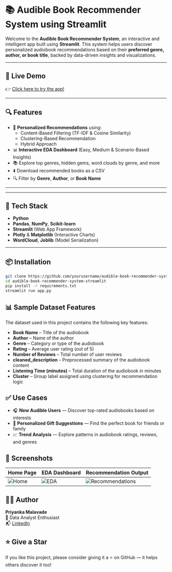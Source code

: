 # 📚 Audible Book Recommender System using Streamlit

Welcome to the **Audible Book Recommender System**, an interactive and intelligent app built using **Streamlit**. This system helps users discover personalized audiobook recommendations based on their **preferred genre, author, or book title**, backed by data-driven insights and visualizations.



---

## 🚀 Live Demo

👉 [Click here to try the app!](http://51.20.135.71:8501)

---

## 🔍 Features

- 🎯 **Personalized Recommendations** using:
  - Content-Based Filtering (TF-IDF & Cosine Similarity)
  - Clustering-Based Recommendation
  - Hybrid Approach
- 📊 **Interactive EDA Dashboard** (Easy, Medium & Scenario-Based Insights)
- 📚 Explore top genres, hidden gems, word clouds by genre, and more
- ⬇️ Download recommended books as a CSV
- 🔍 Filter by **Genre**, **Author**, or **Book Name**

---


---

## 🧠 Tech Stack

- **Python**
- **Pandas**, **NumPy**, **Scikit-learn**
- **Streamlit** (Web App Framework)
- **Plotly** & **Matplotlib** (Interactive Charts)
- **WordCloud**, **Joblib** (Model Serialization)

---

## 📦 Installation

```bash
git clone https://github.com/yourusername/audible-book-recommender-system-streamlit.git
cd audible-book-recommender-system-streamlit
pip install -r requirements.txt
streamlit run app.py
```
## 📊 Sample Dataset Features

The dataset used in this project contains the following key features:

- **Book Name** – Title of the audiobook
- **Author** – Name of the author
- **Genre** – Category or type of the audiobook
- **Rating** – Average user rating (out of 5)
- **Number of Reviews** – Total number of user reviews
- **cleaned_description** – Preprocessed summary of the audiobook content
- **Listening Time (minutes)** – Total duration of the audiobook in minutes
- **Cluster** – Group label assigned using clustering for recommendation logic


## ✅ Use Cases

- 🎧 **New Audible Users** — Discover top-rated audiobooks based on interests
- 🎁 **Personalized Gift Suggestions** — Find the perfect book for friends or family
- 📈 **Trend Analysis** — Explore patterns in audiobook ratings, reviews, and genres

## 📸 Screenshots

| Home Page | EDA Dashboard | Recommendation Output |
|-----------|---------------|------------------------|
| ![Home](https://user-images.githubusercontent.com/yourusername/home-page.png) | ![EDA](https://user-images.githubusercontent.com/yourusername/eda-dashboard.png) | ![Recommendations](https://user-images.githubusercontent.com/yourusername/recommendation-output.png) |

## 🙋‍♀️ Author

**Priyanka Malavade**  
💼 Data Analyst Enthusiast  
📬 [LinkedIn](https://www.linkedin.com/in/priyanka-malavade/) 

## ⭐️ Give a Star

If you like this project, please consider giving it a ⭐️ on GitHub — it helps others discover it too!


